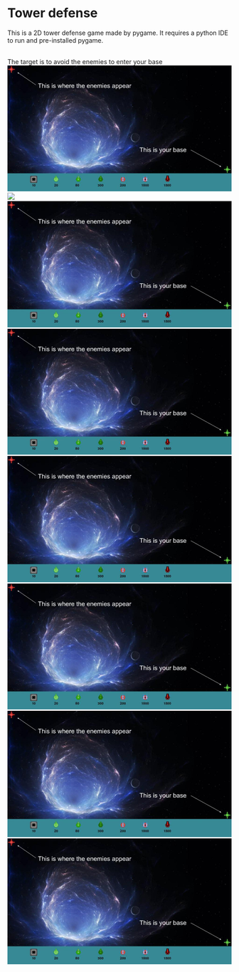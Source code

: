 # Tower defense
This is a 2D tower defense game made by pygame. It requires a python IDE to run and pre-installed pygame.

<br>
The target is to avoid the enemies to enter your base
<img src = "readme_images/pygame-td.jpg">
<img src = "readme_images/pygame-td(1).jpg">
<img src = "readme_images/pygame-td.jpg">
<img src = "readme_images/pygame-td.jpg">
<img src = "readme_images/pygame-td.jpg">
<img src = "readme_images/pygame-td.jpg">
<img src = "readme_images/pygame-td.jpg">
<img src = "readme_images/pygame-td.jpg">
